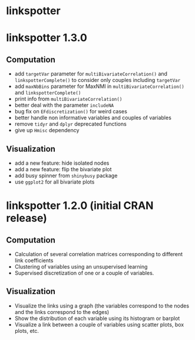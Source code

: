 # linkspotter

# linkspotter 1.3.0

## Computation

* add `targetVar` parameter for `multiBivariateCorrelation()` and `linkspotterComplete()` to consider only couples including `targetVar`
* add `maxNbBins` parameter for MaxNMI in `multiBivariateCorrelation()` and `linkspotterComplete()`
* print info from `multiBivariateCorrelation()`
* better deal with the parameter `includeNA`
* bug fix on `EFdiscretization()` for weird cases
* better handle non informative variables and couples of variables
* remove `tidyr` and `dplyr` deprecated functions
* give up `Hmisc` dependency

## Visualization

* add a new feature: hide isolated nodes
* add a new feature: flip the bivariate plot
* add busy spinner from `shinybusy` package
* use `ggplot2` for all bivariate plots

# linkspotter 1.2.0 (initial CRAN release)

## Computation

* Calculation of several correlation matrices corresponding to different link coefficients
* Clustering of variables using an unsupervised learning
* Supervised discretization of one or a couple of variables.

## Visualization

* Visualize the links using a graph (the variables correspond to the nodes and the links correspond to the edges)
* Show the distribution of each variable using its histogram or barplot
* Visualize a link between a couple of variables using scatter plots, box plots, etc.

